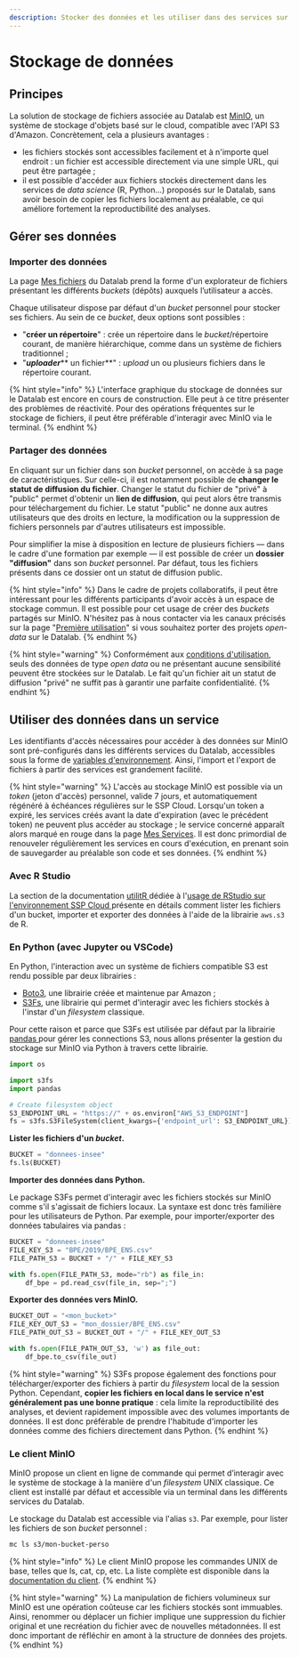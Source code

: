 ```yaml
---
description: Stocker des données et les utiliser dans des services sur le Datalab
---
```


# Stockage de données

## Principes

La solution de stockage de fichiers associée au Datalab est [MinIO](https://min.io), un système de stockage d'objets basé sur le cloud, compatible avec l'API S3 d'Amazon. Concrètement, cela a plusieurs avantages :&#x20;

* les fichiers stockés sont accessibles facilement et à n'importe quel endroit : un fichier est accessible directement via une simple URL, qui peut être partagée ;
* il est possible d'accéder aux fichiers stockés directement dans les services de _data science_ (R, Python...) proposés sur le Datalab, sans avoir besoin de copier les fichiers localement au préalable, ce qui améliore fortement la reproductibilité des analyses.

## Gérer ses données

### Importer des données

La page [Mes fichiers](https://datalab.sspcloud.fr/mes-fichiers/) du Datalab prend la forme d'un explorateur de fichiers présentant les différents _buckets_ (dépôts) auxquels l’utilisateur a accès.&#x20;

Chaque utilisateur dispose par défaut d'un _bucket_ personnel pour stocker ses fichiers. Au sein de ce _bucket_, deux options sont possibles :

* "**créer un répertoire**" : crée un répertoire dans le _bucket_/répertoire courant, de manière hiérarchique, comme dans un système de fichiers traditionnel ;
* "_**uploader**_** un fichier**" : _upload_ un ou plusieurs fichiers dans le répertoire courant.

{% hint style="info" %}
L'interface graphique du stockage de données sur le Datalab est encore en cours de construction. Elle peut à ce titre présenter des problèmes de réactivité. Pour des opérations fréquentes sur le stockage de fichiers, il peut être préférable d'interagir avec MinIO via le terminal.
{% endhint %}

### Partager des données

En cliquant sur un fichier dans son _bucket_ personnel, on accède à sa page de caractéristiques. Sur celle-ci, il est notamment possible de **changer le statut de diffusion du fichier**. Changer le statut du fichier de "privé" à "public" permet d'obtenir un **lien de diffusion**, qui peut alors être transmis pour téléchargement du fichier. Le statut "public" ne donne aux autres utilisateurs que des droits en lecture, la modification ou la suppression de fichiers personnels par d'autres utilisateurs est impossible.

Pour simplifier la mise à disposition en lecture de plusieurs fichiers — dans le cadre d'une formation par exemple — il est possible de créer un **dossier "diffusion"** dans son _bucket_ personnel. Par défaut, tous les fichiers présents dans ce dossier ont un statut de diffusion public.

{% hint style="info" %}
Dans le cadre de projets collaboratifs, il peut être intéressant pour les différents participants d'avoir accès à un espace de stockage commun. Il est possible pour cet usage de créer des _buckets_ partagés sur MinIO. N'hésitez pas à nous contacter via les canaux précisés sur la page "[Première utilisation](premiere-utilisation.md)" si vous souhaitez porter des projets _open-data_ sur le Datalab.
{% endhint %}

{% hint style="warning" %}
Conformément aux [conditions d'utilisation](https://www.sspcloud.fr/tos\_fr.md), seuls des données de type _open data_ ou ne présentant aucune sensibilité peuvent être stockées sur le Datalab. Le fait qu'un fichier ait un statut de diffusion "privé" ne suffit pas à garantir une parfaite confidentialité.
{% endhint %}

## Utiliser des données dans un service

Les identifiants d'accès nécessaires pour accéder à des données sur MinIO sont pré-configurés dans les différents services du Datalab, accessibles sous la forme de [variables d'environnement](gestion-des-secrets.md). Ainsi, l'import et l'export de fichiers à partir des services est grandement facilité.

{% hint style="warning" %}
L'accès au stockage MinIO est possible via un _token_ (jeton d'accès) personnel, valide 7 jours, et automatiquement régénéré à échéances régulières sur le SSP Cloud. Lorsqu'un token a expiré, les services créés avant la date d'expiration (avec le précédent token) ne peuvent plus accéder au stockage ; le service concerné apparaît alors marqué en rouge dans la page [Mes Services](https://datalab.sspcloud.fr/my-services). Il est donc primordial de renouveler régulièrement les services en cours d'exécution, en prenant soin de sauvegarder au préalable son code et ses données.
{% endhint %}

### Avec R Studio

La section de la documentation [utilitR ](https://www.book.utilitr.org)dédiée à l'[usage de RStudio sur l'environnement SSP Cloud ](https://www.book.utilitr.org/sspcloud.html#utiliser-des-donn%C3%A9es-stock%C3%A9es-sur-le-syst%C3%A8me-de-stockage-s3)présente en détails comment lister les fichiers d'un bucket, importer et exporter des données à l'aide de la librairie `aws.s3` de R.

### En Python (avec Jupyter ou VSCode)

En Python, l'interaction avec un système de fichiers compatible S3 est rendu possible par deux librairies :&#x20;

* [Boto3](https://boto3.amazonaws.com/v1/documentation/api/latest/index.html), une librairie créée et maintenue par Amazon ;
* [S3Fs](https://s3fs.readthedocs.io/en/latest/), une librairie qui permet d'interagir avec les fichiers stockés à l'instar d'un _filesystem_ classique.

Pour cette raison et parce que S3Fs est utilisée par défaut par la librairie [pandas ](https://pandas.pydata.org)pour gérer les connections S3, nous allons présenter la gestion du stockage sur MinIO via Python à travers cette librairie.

```python
import os

import s3fs
import pandas
```

```python
# Create filesystem object
S3_ENDPOINT_URL = "https://" + os.environ["AWS_S3_ENDPOINT"]
fs = s3fs.S3FileSystem(client_kwargs={'endpoint_url': S3_ENDPOINT_URL})
```

**Lister les fichiers d'un **_**bucket**_**.**

```python
BUCKET = "donnees-insee"
fs.ls(BUCKET)
```

**Importer des données dans Python.**

Le package S3Fs permet d'interagir avec les fichiers stockés sur MinIO comme s'il s'agissait de fichiers locaux. La syntaxe est donc très familière pour les utilisateurs de Python. Par exemple, pour importer/exporter des données tabulaires via pandas :

```python
BUCKET = "donnees-insee"
FILE_KEY_S3 = "BPE/2019/BPE_ENS.csv"
FILE_PATH_S3 = BUCKET + "/" + FILE_KEY_S3

with fs.open(FILE_PATH_S3, mode="rb") as file_in:
    df_bpe = pd.read_csv(file_in, sep=";")
```

**Exporter des données vers MinIO.**

```python
BUCKET_OUT = "<mon_bucket>"
FILE_KEY_OUT_S3 = "mon_dossier/BPE_ENS.csv"
FILE_PATH_OUT_S3 = BUCKET_OUT + "/" + FILE_KEY_OUT_S3

with fs.open(FILE_PATH_OUT_S3, 'w') as file_out:
    df_bpe.to_csv(file_out)
```

{% hint style="warning" %}
S3Fs propose également des fonctions pour télécharger/exporter des fichiers à partir du _filesystem_ local de la session Python. Cependant, **copier les fichiers en local dans le service n'est généralement pas une bonne pratique** : cela limite la reproductibilité des analyses, et devient rapidement impossible avec des volumes importants de données. Il est donc préférable de prendre l'habitude d'importer les données comme des fichiers directement dans Python.
{% endhint %}

### Le client MinIO

MinIO propose un client en ligne de commande qui permet d’interagir avec le système de stockage à la manière d'un _filesystem_ UNIX classique. Ce client est installé par défaut et accessible via un terminal dans les différents services du Datalab.

Le stockage du Datalab est accessible via l'alias `s3`. Par exemple, pour lister les fichiers de son _bucket_ personnel :&#x20;

```bash
mc ls s3/mon-bucket-perso
```

{% hint style="info" %}
Le client MinIO propose les commandes UNIX de base, telles que ls, cat, cp, etc. La liste complète est disponible dans la [documentation du client](https://docs.min.io/docs/minio-client-complete-guide.html).
{% endhint %}

{% hint style="warning" %}
La manipulation de fichiers volumineux sur MinIO est une opération coûteuse car les fichiers stockés sont immuables. Ainsi, renommer ou déplacer un fichier implique une suppression du fichier original et une recréation du fichier avec de nouvelles métadonnées. Il est donc important de réfléchir en amont à la structure de données des projets.
{% endhint %}
